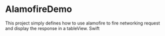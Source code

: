# AlamofireDemo
This project simply defines how to use alamofire to fire networking request and display the response in a tableView. Swift 
